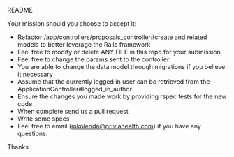 README

Your mission should you choose to accept it:

* Refactor /app/controllers/proposals_controller#create and related models to better leverage the Rails framework
* Feel free to modify or delete ANY FILE in this repo for your submission
* Feel free to change the params sent to the controller
* You are able to change the data model through migrations if you believe it necessary
* Assume that the currently logged in user can be retrieved from the ApplicationController#logged_in_author
* Ensure the changes you made work by providing rspec tests for the new code
* When complete send us a pull request
* Write some specs
* Feel free to email ([mkolenda@priviahealth.com](mailto:mkolenda@priviahealth.com)) if you have any questions.

Thanks


